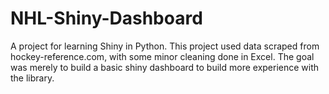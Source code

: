 # NHL-Shiny-Dashboard
A project for learning Shiny in Python. This project used data scraped from hockey-reference.com, with some minor cleaning done in Excel. The goal was merely to build a basic shiny dashboard to build more experience with the library.
